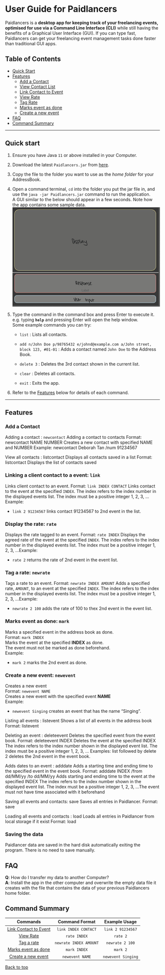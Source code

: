# User Guide for Paidlancers

Paidlancers is a **desktop app for keeping track of your freelancing events, optimised for use via a Command Line Interface (CLI)** while still having the benefits of a Graphical User Interface (GUI). If you can type fast, Paidlancers can get your freelancing event management tasks done faster than traditional GUI apps.

## Table of Contents
- [Quick Start](#quick-start)
- [Features](#features)
  * [Add a Contact](#add-a-contact)
  * [View Contact List](#view-contact-list)
  * [Link Contact to Event](#linking-a-client-contact-to-a-event-link)
  * [View Rate](#display-the-rate-rate)
  * [Tag Rate](#tag-a-rate-newrate)
  * [Marks event as done](#marks-event-as-done-mark)
  * [Create a new event](#create-a-new-event-newevent)
- [FAQ](#faq)
- [Command Summary](#command-summary)

--------------------------------------------------------------------------------------------------------------------

## Quick start

1. Ensure you have Java `11` or above installed in your Computer.

1. Download the latest `Paidlancers.jar` from [here](https://github.com/se-edu/addressbook-level3/releases).

1. Copy the file to the folder you want to use as the _home folder_ for your AddressBook.

1. Open a command terminal, `cd` into the folder you put the jar file in, and use the `java -jar Paidlancers.jar` command to run the application.<br>
   A GUI similar to the below should appear in a few seconds. Note how the app contains some sample data.<br>
   ![Ui](images/Ui.png)

1. Type the command in the command box and press Enter to execute it. e.g. typing **`help`** and pressing Enter will open the help window.<br>
   Some example commands you can try:

   * `list` : Lists all contacts.

   * `add n/John Doe p/98765432 e/johnd@example.com a/John street, block 123, #01-01` : Adds a contact named `John Doe` to the Address Book.

   * `delete 3` : Deletes the 3rd contact shown in the current list.

   * `clear` : Deletes all contacts.

   * `exit` : Exits the app.

1. Refer to the [Features](#features) below for details of each command.

--------------------------------------------------------------------------------------------------------------------

## Features

### Add a Contact
Adding a contact : `newcontact`
Adding a contact to contacts
Format: newcontact NAME NUMBER
Creates a new contact with specified NAME and NUMBER
Example:
newcontact Deborah Tan /num 91234567


View all contacts : listcontact
Displays all contacts saved in a list
Format: listcontact
Displays the list of contacts saved


### Linking a client contact to a event: `link`
Links client contact to an event.
Format: `link INDEX CONTACT`
Links contact to the event at the specified `INDEX`.
The index refers to the index number in the displayed events list.
The index must be a positive integer 1, 2, 3, …​
Example:
- `link 2 91234567` links contact 91234567 to 2nd event in the list.


### Display the rate: `rate`
Displays the rate tagged to an event.
Format: `rate INDEX`
Displays the agreed rate of the event at the specified `INDEX`.
The index refers to the index number in the displayed events list.
The index must be a positive integer 1, 2, 3, …​
Example: 
- `rate 2` returns the rate of 2nd event in the event list.


### Tag a rate: `newrate`
Tags a rate to an event.
Format: `newrate INDEX AMOUNT`
Adds a specified rate, `AMOUNT`, to an event at the specified `INDEX`.
The index refers to the index number in the displayed events list.
The index must be a positive integer 1, 2, 3, …​
Example: 
- `newrate 2 100` adds the rate of 100 to thex 2nd event in the event list.


### Marks event as done: `mark`
Marks a specified event in the address book as done.  
Format: `mark INDEX`  
Marks the event at the specified **INDEX** as done.  
The event must not be marked as done beforehand.  
Example:  
- `mark 2` marks the 2nd event as done.

### Create a new event: `newevent`
Creates a new event  
Format: `newevent NAME`  
Creates a new event with the specified event **NAME**  
Example: 
- `newevent Singing` creates an event that has the name “Singing”.

Listing all events : listevent
Shows a list of all events in the address book
Format: listevent


Deleting an event : deleteevent
Deletes the specified event from the event book.
Format: deleteevent INDEX
Deletes the event at the specified INDEX
The index refers to the index number shown in the displayed event list.
The index must be a positive integer 1, 2, 3, …​
Examples:
list followed by delete 2 deletes the 2nd event in the event book.


Adds dates to an event : adddate
Adds a starting time and ending time to the specified event in the event book.
Format: adddate INDEX /from dd/MM/yy /to dd/MM/yy
Adds starting and ending time to the event at the specified INDEX
The index refers to the index number shown in the displayed event list.
The index must be a positive integer 1, 2, 3, …​
The event must not have time associated with it beforehand


Saving all events and contacts: save
Saves all entries in Paidlancer.
Format: save


Loading all events and contacts : load
Loads all entries in Paidlancer from local storage if it exist
Format: load

### Saving the data

Paidlancer data are saved in the hard disk automatically exiting the program. There is no need to save manually.

## FAQ

**Q**: How do I transfer my data to another Computer?  
**A**: Install the app in the other computer and overwrite the empty data file it creates with the file that contains the data of your previous Paidlancers home folder.

## Command Summary
| Commands | Command Format | Example Usage | 
|:-:|:-:|:-:|
| [Link Contact to Event](#linking-a-client-contact-to-a-event-link) | `link INDEX CONTACT` | `link 2 91234567` |
| [View Rate](#display-the-rate-rate) | `rate INDEX` | `rate 2` |  
| [Tag a rate](#tag-a-rate-newrate) | `newrate INDEX AMOUNT` | `newrate 2 100` |
| [Marks event as done](#marks-event-as-done-mark) | `mark INDEX` | `mark 2` |
| [Create a new event](#create-a-new-event-newevent) | `newevent NAME` | `newevent Singing` |


[Back to top](#user-guide-for-paidlancers)
